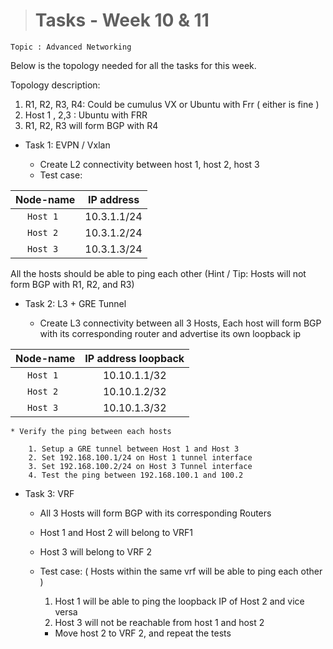 ># Tasks - Week 10 & 11

```
Topic : Advanced Networking
```
Below is the topology needed for all the tasks for this week.

Topology description:
1. R1, R2, R3, R4: Could be cumulus VX or Ubuntu with Frr ( either is fine )
2. Host 1 , 2,3 : Ubuntu with FRR
3. R1, R2, R3 will form BGP with R4

* Task 1: EVPN / Vxlan

    * Create L2 connectivity between host 1, host 2, host 3
    * Test case: 
    
Node-name | IP address
:--: | :--:
`Host 1 ` | 10.3.1.1/24
`Host 2 ` | 10.3.1.2/24
`Host 3 ` | 10.3.1.3/24

All the hosts should be able to ping each other
(Hint / Tip: Hosts will not form BGP with R1, R2, and R3)

* Task 2: L3 + GRE Tunnel

    * Create L3 connectivity between all 3 Hosts, Each host will form BGP with its corresponding router and advertise its own loopback ip

Node-name | IP address loopback
:--: | :--:
`Host 1 ` | 10.10.1.1/32
`Host 2 ` | 10.10.1.2/32
`Host 3 ` | 10.10.1.3/32

    * Verify the ping between each hosts

        1. Setup a GRE tunnel between Host 1 and Host 3
        2. Set 192.168.100.1/24 on Host 1 tunnel interface
        3. Set 192.168.100.2/24 on Host 3 Tunnel interface
        4. Test the ping between 192.168.100.1 and 100.2

* Task 3: VRF

    * All 3 Hosts will form BGP with its corresponding Routers
    * Host 1 and Host 2 will belong to VRF1
    * Host 3 will belong to VRF 2

    * Test case: ( Hosts within the same vrf will be able to ping each other )
        1. Host 1 will be able to ping the loopback IP of Host 2 and vice versa
        2. Host 3 will not be reachable from host 1 and host 2

        * Move host 2 to VRF 2, and repeat the tests